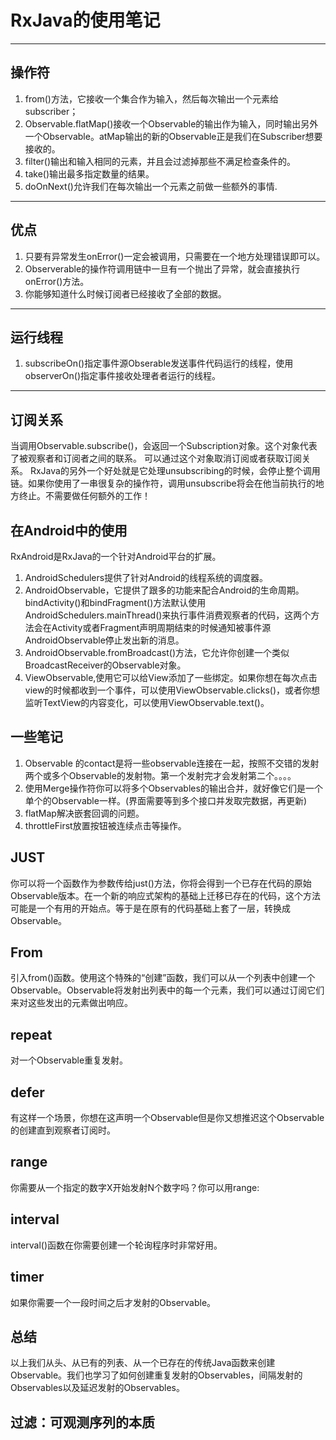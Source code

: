 # RxJava的使用笔记

----------

## 操作符
1. from()方法，它接收一个集合作为输入，然后每次输出一个元素给subscriber；
2. Observable.flatMap()接收一个Observable的输出作为输入，同时输出另外一个Observable。atMap输出的新的Observable正是我们在Subscriber想要接收的。
3. filter()输出和输入相同的元素，并且会过滤掉那些不满足检查条件的。
4. take()输出最多指定数量的结果。
5. doOnNext()允许我们在每次输出一个元素之前做一些额外的事情.

--------
## 优点
1. 只要有异常发生onError()一定会被调用，只需要在一个地方处理错误即可以。
2. Observerable的操作符调用链中一旦有一个抛出了异常，就会直接执行onError()方法。
3. 你能够知道什么时候订阅者已经接收了全部的数据。
-------
## 运行线程
1. subscribeOn()指定事件源Obserable发送事件代码运行的线程，使用observerOn()指定事件接收处理者者运行的线程。
--------
## 订阅关系
当调用Observable.subscribe()，会返回一个Subscription对象。这个对象代表了被观察者和订阅者之间的联系。
可以通过这个对象取消订阅或者获取订阅关系。
RxJava的另外一个好处就是它处理unsubscribing的时候，会停止整个调用链。如果你使用了一串很复杂的操作符，调用unsubscribe将会在他当前执行的地方终止。不需要做任何额外的工作！

## 在Android中的使用
RxAndroid是RxJava的一个针对Android平台的扩展。
1. AndroidSchedulers提供了针对Android的线程系统的调度器。
1. AndroidObservable，它提供了跟多的功能来配合Android的生命周期。bindActivity()和bindFragment()方法默认使用AndroidSchedulers.mainThread()来执行事件消费观察者的代码，这两个方法会在Activity或者Fragment声明周期结束的时候通知被事件源AndroidObservable停止发出新的消息。
1. AndroidObservable.fromBroadcast()方法，它允许你创建一个类似BroadcastReceiver的Observable对象。
1. ViewObservable,使用它可以给View添加了一些绑定。如果你想在每次点击view的时候都收到一个事件，可以使用ViewObservable.clicks()，或者你想监听TextView的内容变化，可以使用ViewObservable.text()。


## 一些笔记
1. Observable 的contact是将一些observable连接在一起，按照不交错的发射两个或多个Observable的发射物。第一个发射完才会发射第二个。。。。
1. 使用Merge操作符你可以将多个Observables的输出合并，就好像它们是一个单个的Observable一样。(界面需要等到多个接口并发取完数据，再更新)
1. flatMap解决嵌套回调的问题。
1. throttleFirst放置按钮被连续点击等操作。


## JUST
你可以将一个函数作为参数传给just()方法，你将会得到一个已存在代码的原始Observable版本。在一个新的响应式架构的基础上迁移已存在的代码，这个方法可能是一个有用的开始点。等于是在原有的代码基础上套了一层，转换成Observable。

## From
引入from()函数。使用这个特殊的“创建”函数，我们可以从一个列表中创建一个Observable。Observable将发射出列表中的每一个元素，我们可以通过订阅它们来对这些发出的元素做出响应。

## repeat
对一个Observable重复发射。

## defer
有这样一个场景，你想在这声明一个Observable但是你又想推迟这个Observable的创建直到观察者订阅时。

## range
你需要从一个指定的数字X开始发射N个数字吗？你可以用range:

## interval
interval()函数在你需要创建一个轮询程序时非常好用。

## timer
如果你需要一个一段时间之后才发射的Observable。

## 总结
以上我们从头、从已有的列表、从一个已存在的传统Java函数来创建Observable。我们也学习了如何创建重复发射的Observables，间隔发射的Observables以及延迟发射的Observables。

## 过滤：可观测序列的本质
